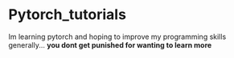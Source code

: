 # Pytorch_tutorials
Im learning pytorch and hoping to improve my programming skills generally... 
**you dont get punished for wanting to learn more**

